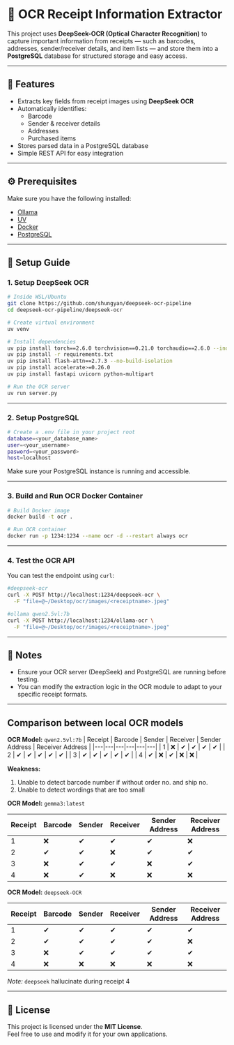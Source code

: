 # 🧾 OCR Receipt Information Extractor

This project uses **DeepSeek-OCR (Optical Character Recognition)** to capture important information from receipts — such as barcodes, addresses, sender/receiver details, and item lists — and store them into a **PostgreSQL** database for structured storage and easy access.

---

## 🚀 Features
- Extracts key fields from receipt images using **DeepSeek OCR**
- Automatically identifies:
  - Barcode  
  - Sender & receiver details  
  - Addresses  
  - Purchased items  
- Stores parsed data in a PostgreSQL database
- Simple REST API for easy integration

---

## ⚙️ Prerequisites

Make sure you have the following installed:

- [Ollama](https://ollama.ai/)
- [UV](https://github.com/astral-sh/uv)
- [Docker](https://www.docker.com/)
- [PostgreSQL](https://www.postgresql.org/)

---

## 🧩 Setup Guide

### 1. Setup DeepSeek OCR

```bash
# Inside WSL/Ubuntu
git clone https://github.com/shungyan/deepseek-ocr-pipeline
cd deepseek-ocr-pipeline/deepseek-ocr

# Create virtual environment
uv venv

# Install dependencies
uv pip install torch==2.6.0 torchvision==0.21.0 torchaudio==2.6.0 --index-url https://download.pytorch.org/whl/cu118
uv pip install -r requirements.txt
uv pip install flash-attn==2.7.3 --no-build-isolation
uv pip install accelerate>=0.26.0
uv pip install fastapi uvicorn python-multipart

# Run the OCR server
uv run server.py
```

---

### 2. Setup PostgreSQL

```bash
# Create a .env file in your project root
database=<your_database_name>
user=<your_username>
pasword=<your_password>
host=localhost
```

Make sure your PostgreSQL instance is running and accessible.

---

### 3. Build and Run OCR Docker Container

```bash
# Build Docker image
docker build -t ocr .

# Run OCR container
docker run -p 1234:1234 --name ocr -d --restart always ocr
```

---

### 4. Test the OCR API

You can test the endpoint using `curl`:

```bash
#deepseek-ocr
curl -X POST http://localhost:1234/deepseek-ocr \
  -F "file=@~/Desktop/ocr/images/<receiptname>.jpeg"

#ollama qwen2.5vl:7b
curl -X POST http://localhost:1234/ollama-ocr \
  -F "file=@~/Desktop/ocr/images/<receiptname>.jpeg"
```

---

## 🧠 Notes
- Ensure your OCR server (DeepSeek) and PostgreSQL are running before testing.
- You can modify the extraction logic in the OCR module to adapt to your specific receipt formats.

---

## Comparison between local OCR models

**OCR Model:** `qwen2.5vl:7b`
| Receipt | Barcode | Sender | Receiver | Sender Address | Receiver Address |
|---|---|---|---|---|---|
| 1 | ❌ | ✔ | ✔ | ✔ | ✔ |
| 2 | ✔ | ✔ | ✔ | ✔ | ✔ |
| 3 | ✔ | ✔ | ✔ | ✔ | ✔ |
| 4 | ✔ | ❌ | ✔ | ❌ | ❌ |

**Weakness:**
1. Unable to detect barcode number if without order no. and ship no.  
2. Unable to detect wordings that are too small  

**OCR Model:** `gemma3:latest`

| Receipt | Barcode | Sender | Receiver | Sender Address | Receiver Address |
|---|---|---|---|---|---|
| 1 | ❌ | ✔ | ✔ | ✔ | ❌ |
| 2 | ✔ | ✔ | ❌ | ✔ | ✔ |
| 3 | ❌ | ✔ | ✔ | ❌ | ✔ |
| 4 | ❌ | ✔ | ❌ | ❌ | ❌ |

**OCR Model:** `deepseek-OCR`

| Receipt | Barcode | Sender | Receiver | Sender Address | Receiver Address |
|---|---|---|---|---|---|
| 1 | ✔ | ✔ | ✔ | ✔ | ✔ |
| 2 | ✔ | ✔ | ✔ | ✔ | ❌ |
| 3 | ❌ | ✔ | ✔ | ✔ | ✔ |
| 4 | ❌ | ❌ | ❌ | ❌ | ❌ |

*Note:* `deepseek` hallucinate during receipt 4

---

## 📜 License
This project is licensed under the **MIT License**.  
Feel free to use and modify it for your own applications.
